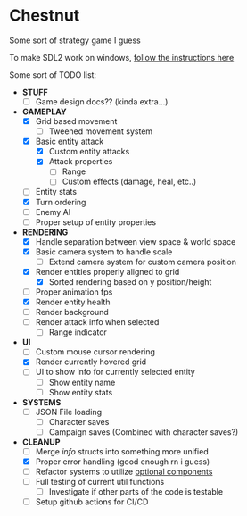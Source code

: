 # Chestnut

Some sort of strategy game I guess

To make SDL2 work on windows, [follow the instructions here](https://github.com/Rust-SDL2/rust-sdl2#windows-msvc)

Some sort of TODO list:

- **STUFF**
  - [ ] Game design docs?? (kinda extra...)

- **GAMEPLAY**
  - [x] Grid based movement
    - [ ] Tweened movement system
  - [x] Basic entity attack
    - [x] Custom entity attacks
    - [x] Attack properties
      - [ ] Range 
      - [ ] Custom effects (damage, heal, etc..)
  - [ ] Entity stats
  - [x] Turn ordering
  - [ ] Enemy AI
  - [ ] Proper setup of entity properties
- **RENDERING**
  - [x] Handle separation between view space & world space
  - [x] Basic camera system to handle scale
    - [ ] Extend camera system for custom camera position
  - [x] Render entities properly aligned to grid
    - [x] Sorted rendering based on y position/height
  - [ ] Proper animation fps
  - [x] Render entity health
  - [ ] Render background
  - [ ] Render attack info when selected
    - [ ] Range indicator
- **UI**
  - [ ] Custom mouse cursor rendering
  - [x] Render currently hovered grid
  - [ ] UI to show info for currently selected entity
    - [ ] Show entity name
    - [ ] Show entity stats
- **SYSTEMS**
  - [ ] JSON File loading
    - [ ] Character saves
    - [ ] Campaign saves (Combined with character saves?)
- **CLEANUP**
  - [ ] Merge _info_ structs into something more unified
  - [x] Proper error handling (good enough rn i guess)
  - [ ] Refactor systems to utilize [optional components](https://specs.amethyst.rs/docs/tutorials/08_join.html)
  - [ ] Full testing of current util functions
    - [ ] Investigate if other parts of the code is testable
  - [ ] Setup github actions for CI/CD